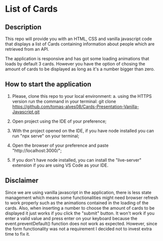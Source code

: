 # List of Cards

## Description

This repo will provide you with an HTML, CSS and vanilla javascript code that displays a list of Cards containing information about people which are retrieved from an API.

The application is responsive and has got some loading animations that loads by default 3 cards. However you have the option of chosing the amount of cards to be displayed as long as it's a number bigger than zero.

## How to start the application

1. Please, clone this repo to your local environment:
   a. using the HTTPS version run the command in your terminal: git clone https://github.com/tomas-alves08/Cards-Presentation-Vanilla-Javascript.git

2. Open project using the IDE of your preference;

3. With the project opened on the IDE, if you have node installed you can run "npx serve" on your terminal;

4. Open the browser of your preference and paste "http://localhost:3000/";

5. If you don't have node installed, you can install the "live-server" extension if you are using VS Code as your IDE.

## Disclaimer

Since we are using vanilla javascript in the application, there is less state management which means some functionalities might need browser refresh to work properly such as the animations contained in the loading of the cards.
Also, when inserting a number to choose the amount of cards to be displayed it just works if you click the "submit" button. It won't work if you enter a valid value and press enter on your keyboard because the event.preventDefault() function does not work as expected. However, since the form functionality was not a requirement I decided not to invest extra time to fix it.
